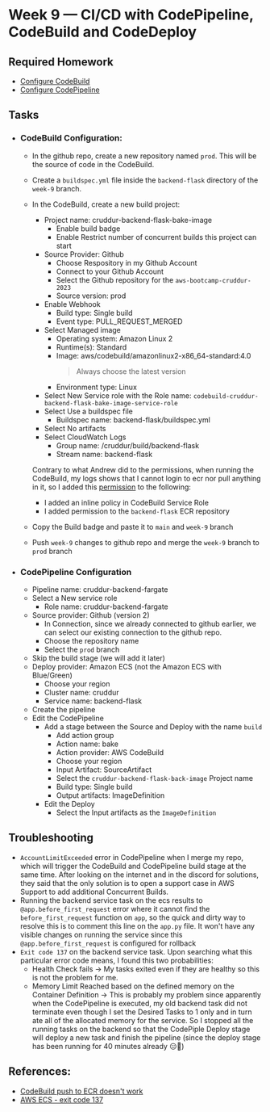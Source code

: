 # Week 9 — CI/CD with CodePipeline, CodeBuild and CodeDeploy

## Required Homework

- [Configure CodeBuild](#codebuild-configuration)
- [Configure CodePipeline](#codepipeline-configuration)

## Tasks

- ### CodeBuild Configuration:

  - In the github repo, create a new repository named `prod`. This will be the source of code in the CodeBuild.
  - Create a `buildspec.yml` file inside the `backend-flask` directory of the `week-9` branch.
  - In the CodeBuild, create a new build project:

    - Project name: cruddur-backend-flask-bake-image
      - Enable build badge
      - Enable Restrict number of concurrent builds this project can start
    - Source Provider: Github
      - Choose Respository in my Github Account
      - Connect to your Github Account
      - Select the Github repository for the `aws-bootcamp-cruddur-2023`
      - Source version: prod
    - Enable Webhook
      - Build type: Single build
      - Event type: PULL_REQUEST_MERGED
    - Select Managed image
      - Operating system: Amazon Linux 2
      - Runtime(s): Standard
      - Image: aws/codebuild/amazonlinux2-x86_64-standard:4.0
        > Always choose the latest version
      - Environment type: Linux
    - Select New Service role with the Role name: `codebuild-cruddur-backend-flask-bake-image-service-role`
    - Select Use a buildspec file
      - Buildspec name: backend-flask/buildspec.yml
    - Select No artifacts
    - Select CloudWatch Logs
      - Group name: /cruddur/build/backend-flask
      - Stream name: backend-flask

    Contrary to what Andrew did to the permissions, when running the CodeBuild, my logs shows that I cannot login to ecr nor pull anything in it, so I added this [permission](https://github.com/timmy-cde/aws-bootcamp-cruddur-2023/blob/week-9/aws/json/ecr-permissions.json) to the following:

    - I added an inline policy in CodeBuild Service Role
    - I added permission to the `backend-flask` ECR repository

  - Copy the Build badge and paste it to `main` and `week-9` branch
  - Push `week-9` changes to github repo and merge the `week-9` branch to `prod` branch

- ### CodePipeline Configuration
  - Pipeline name: cruddur-backend-fargate
  - Select a New service role
    - Role name: cruddur-backend-fargate
  - Source provider: Github (version 2)
    - In Connection, since we already connected to github earlier, we can select our existing connection to the github repo.
    - Choose the repository name
    - Select the `prod` branch
  - Skip the build stage (we will add it later)
  - Deploy provider: Amazon ECS (not the Amazon ECS with Blue/Green)
    - Choose your region
    - Cluster name: cruddur
    - Service name: backend-flask
  - Create the pipeline
  - Edit the CodePipeline
    - Add a stage between the Source and Deploy with the name `build`
      - Add action group
      - Action name: bake
      - Action provider: AWS CodeBuild
      - Choose your region
      - Input Artifact: SourceArtifact
      - Select the `cruddur-backend-flask-back-image` Project name
      - Build type: Single build
      - Output artifacts: ImageDefinition
    - Edit the Deploy
      - Select the Input artifacts as the `ImageDefinition`

## Troubleshooting

- `AccountLimitExceeded` error in CodePipeline when I merge my repo, which will trigger the CodeBuild and CodePipeline build stage at the same time. After looking on the internet and in the discord for solutions, they said that the only solution is to open a support case in AWS Support to add additional Concurrent Builds.
- Running the backend service task on the ecs results to `@app.before_first_request` error where it cannot find the `before_first_request` function on `app`, so the quick and dirty way to resolve this is to comment this line on the `app.py` file. It won't have any visible changes on running the service since this `@app.before_first_request` is configured for rollback
- `Exit code 137` on the backend service task. Upon searching what this particular error code means, I found this two probabilities:
  - Health Check fails -> My tasks exited even if they are healthy so this is not the problem for me.
  - Memory Limit Reached based on the defined memory on the Container Definition -> This is probably my problem since apparently when the CodePipeline is executed, my old backend task did not terminate even though I set the Desired Tasks to 1 only and in turn ate all of the allocated memory for the service. So I stopped all the running tasks on the backend so that the CodePiple Deploy stage will deploy a new task and finish the pipeline (since the deploy stage has been running for 40 minutes already 😑🤣)

## References:

- [CodeBuild push to ECR doesn't work](https://github.com/aws/aws-codebuild-docker-images/issues/558)
- [AWS ECS - exit code 137](https://stackoverflow.com/questions/46282928/aws-ecs-exit-code-137)
